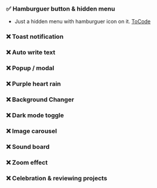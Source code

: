 ### ✅ Hamburguer button & hidden menu

- Just a hidden menu with hamburguer icon on it. [ToCode]('./Hamburguer/')

### ❌ Toast notification

### ❌ Auto write text

### ❌ Popup / modal

### ❌ Purple heart rain

### ❌ Background Changer

### ❌ Dark mode toggle

### ❌ Image carousel

### ❌ Sound board

### ❌ Zoom effect

### ❌ Celebration & reviewing projects
